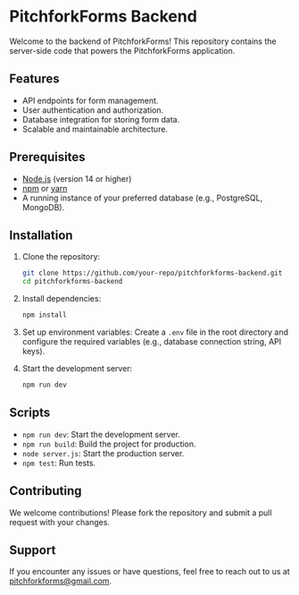 # PitchforkForms Backend

Welcome to the backend of PitchforkForms! This repository contains the server-side code that powers the PitchforkForms application.

## Features

- API endpoints for form management.
- User authentication and authorization.
- Database integration for storing form data.
- Scalable and maintainable architecture.

## Prerequisites

- [Node.js](https://nodejs.org/) (version 14 or higher)
- [npm](https://www.npmjs.com/) or [yarn](https://yarnpkg.com/)
- A running instance of your preferred database (e.g., PostgreSQL, MongoDB).

## Installation

1. Clone the repository:
    ```bash
    git clone https://github.com/your-repo/pitchforkforms-backend.git
    cd pitchforkforms-backend
    ```

2. Install dependencies:
    ```bash
    npm install
    ```

3. Set up environment variables:
    Create a `.env` file in the root directory and configure the required variables (e.g., database connection string, API keys).

4. Start the development server:
    ```bash
    npm run dev
    ```

## Scripts

- `npm run dev`: Start the development server.
- `npm run build`: Build the project for production.
- `node server.js`: Start the production server.
- `npm test`: Run tests.

## Contributing

We welcome contributions! Please fork the repository and submit a pull request with your changes.

## Support

If you encounter any issues or have questions, feel free to reach out to us at [pitchforkforms@gmail.com](mailto:pitchforkforms@gmail.com).